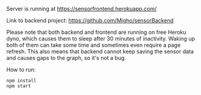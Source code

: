 Server is running at https://sensorfrontend.herokuapp.com/

Link to backend project: https://github.com/Migho/sensorBackend

Please note that both backend and frontend are running on free Heroku dyno, which causes them to sleep after 30 minutes of inactivity. Waking up both of them can take some time and sometimes even require a page refresh. This also means that backend cannot keep saving the sensor data and causes gaps to the graph, so it's not a bug.

How to run:
```
npm install
npm start
```